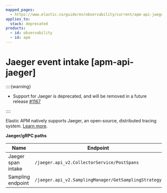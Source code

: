 ```yaml
---
mapped_pages:
  - https://www.elastic.co/guide/en/observability/current/apm-api-jaeger.html
applies_to:
  stack: deprecated
products:
  - id: observability
  - id: apm
---
```


# Jaeger event intake [apm-api-jaeger]

::::{warning}
* Support for Jaeger is deprecated, and will be removed in a future release [#1167](https://github.com/elastic/apm-server/issues/11671)

::::

Elastic APM natively supports Jaeger, an open-source, distributed tracing system. [Learn more](/solutions/observability/apm/ingest/jaeger.md).

**Jaeger/gRPC paths**

| Name | Endpoint |
| --- | --- |
| Jaeger span intake | `/jaeger.api_v2.CollectorService/PostSpans` |
| Sampling endpoint | `/jaeger.api_v2.SamplingManager/GetSamplingStrategy` |
